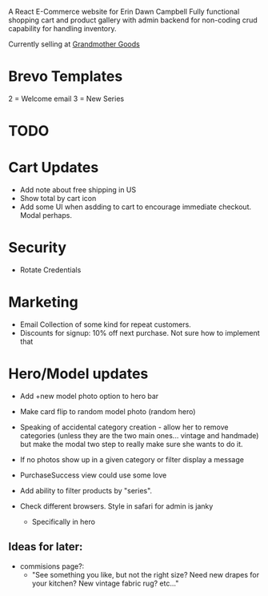 A React E-Commerce website for Erin Dawn Campbell
Fully functional shopping cart and product gallery with admin backend for non-coding crud capability for handling inventory.

Currently selling at [Grandmother Goods](https://www.gmother.com/) 

# Brevo Templates
2 = Welcome email
3 = New Series

# TODO

# Cart Updates
- Add note about free shipping in US
- Show total by cart icon
- Add some UI when asdding to cart to encourage immediate checkout. Modal perhaps.

# Security
- Rotate Credentials 

# Marketing
- Email Collection of some kind for repeat customers. 
- Discounts for signup: 10% off next purchase. Not sure how to implement that

# Hero/Model updates
- Add +new model photo option to hero bar
- Make card flip to random model photo (random hero)


- Speaking of accidental category creation - allow her to remove categories (unless they are the two main ones... vintage and handmade) but make the modal two step to really make sure she wants to do it.

- If no photos show up in a given category or filter display a message

- PurchaseSuccess view could use some love

- Add ability to filter products by "series".

- Check different browsers. Style in safari for admin is janky 
    - Specifically in hero

## Ideas for later:

- commisions page?:
    - "See something you like, but not the right size? Need new drapes for your kitchen? New vintage fabric rug? etc..."
